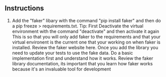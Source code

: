 ## Instructions
1. Add the "faker" libary with the command "pip install faker" and then do a pip freeze > requirements.txt. Tip: First Deactivate the virtual environment with the command "deactivate" and then activate it again This is so that you will only add faker to the requirements and that your virtual environent is the current one that your working on when faker is installed. Review the faker website here. Once you add the library you need to update your tests to use the fake data. Do a basic implementation first and understand how it works. Review the faker library documentation, its important that you learn how faker works because it's an invaluable tool for development


